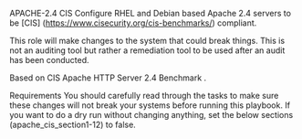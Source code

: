 APACHE-2.4 CIS
Configure RHEL and Debian based Apache 2.4 servers to be [CIS] (https://www.cisecurity.org/cis-benchmarks/) compliant.

This role will make changes to the system that could break things. This is not an auditing tool but rather a remediation tool to be used after an audit has been conducted.

Based on CIS Apache HTTP Server 2.4 Benchmark .

Requirements
You should carefully read through the tasks to make sure these changes will not break your systems before running this playbook. If you want to do a dry run without changing anything, set the below sections (apache_cis_section1-12) to false.
